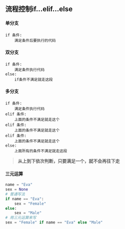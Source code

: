 ## 流程控制if...elif...else

#### 单分支

```
if 条件:
    满足条件后要执行的代码
```

#### 双分支

```
if 条件:
    满足条件执行代码
else:
    if条件不满足就走这段
```

#### 多分支

```
if 条件:
    满足条件执行代码
elif 条件:
    上面的条件不满足就走这个
elif 条件:
    上面的条件不满足就走这个
elif 条件:
    上面的条件不满足就走这个    
else:
    上面所有的条件不满足就走这段
```

> **从上到下依次判断，只要满足一个，就不会再往下走**

#### 三元运算

```python
name = "Eva"
sex = None
# 普通写法
if name == "Eva":
    sex = "Female"
else:
    sex = "Male"
# 用三元运算来写
sex = "Female" if name == "Eva" else "Male"
```

